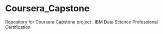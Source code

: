 # Coursera_Capstone
Repository for Coursera Capstone project : IBM Data Science Professional Certification 
